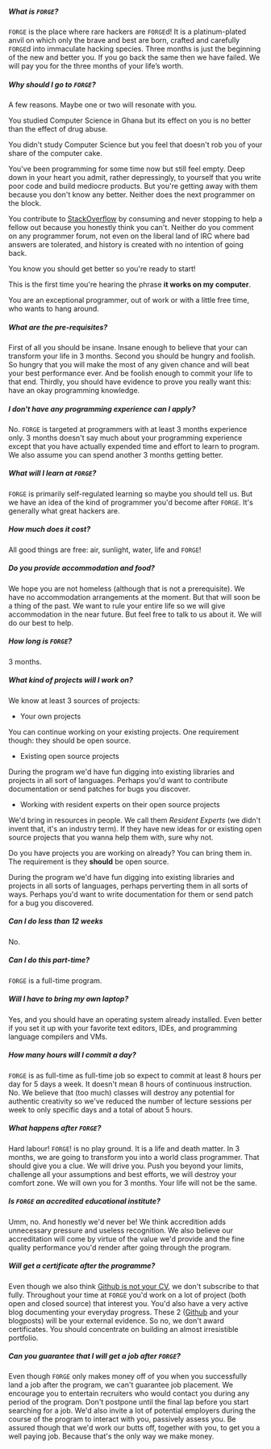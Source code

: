 ##### What is `FORGE`?

`FORGE` is the place where rare hackers are `FORGE`d! It is a platinum-plated anvil on which only the brave and best are born, crafted and carefully `FORGE`d into immaculate hacking species. Three months is just the beginning of the new and better you. If you go back the same then we have failed. We will pay you for the three months of your life’s worth.

##### Why should I go to `FORGE`?

A few reasons. Maybe one or two will resonate with you.

You studied Computer Science in Ghana but its effect on you is no better than the effect of drug abuse.

You didn't study Computer Science but you feel that doesn't rob you of your share of the computer cake.

You've been programming for some time now but still feel empty. Deep down in your heart you admit, rather depressingly, to yourself that you write poor code and build mediocre products. But you're getting away with them because you don't know any better. Neither does the next programmer on the block.

You contribute to [StackOverflow](https://stackoverflow.com) by consuming and never stopping to help a fellow out because you honestly think you can't. Neither do you comment on any programmer forum, not even on the liberal land of IRC where bad answers are tolerated, and history is created with no intention of going back.

You know you should get better so you're ready to start!

This is the first time you're hearing the phrase **it works on my computer**.

You are an exceptional programmer, out of work or with a little free time, who wants to hang around.

##### What are the pre-requisites?

First of all you should be insane. Insane enough to believe that your can transform your life in 3 months. Second you should be hungry and foolish. So hungry that you will make the most of any given chance and will beat your best performance ever. And be foolish enough to commit your life to that end. Thirdly, you should have evidence to prove you really want this: have an okay programming knowledge.

##### I don't have any programming experience can I apply?

No. `FORGE` is targeted at programmers with at least 3 months experience only. 3 months doesn't say much about your programming experience except that you have actually expended time and effort to learn to program. We also assume you can spend another 3 months getting better.

##### What will I learn at `FORGE`?

`FORGE` is primarily self-regulated learning so maybe you should tell us. But we have an idea of the kind of programmer you'd become after `FORGE`. It's generally what great hackers are.

##### How much does it cost?

All good things are free: air, sunlight, water, life and `FORGE`!

##### Do you provide accommodation and food?

We hope you are not homeless (although that is not a prerequisite). We have no accommodation arrangements at the moment. But that will soon be a thing of the past. We want to rule your entire life so we will give accommodation in the near future. But feel free to talk to us about it. We will do our best to help.

##### How long is `FORGE`?

3 months.

##### What kind of projects will I work on?

We know at least 3 sources of projects:

*  Your own projects

You can continue working on your existing projects. One requirement though: they should be open source.
*  Existing open source projects

During the program we'd have fun digging into existing libraries and projects in all sort of languages. Perhaps you'd want to contribute documentation or send patches for bugs you discover.
*  Working with resident experts on their open source projects

We'd bring in resources in people. We call them _Resident Experts_ (we didn't invent that, it's an industry term). If they have new ideas for or existing open source projects that you wanna help them with, sure why not.

Do you have projects you are working on already? You can bring them in. The requirement is they **should** be open source.

During the program we'd have fun digging into existing libraries and projects in all sorts of languages, perhaps perverting them in all sorts of ways. Perhaps you'd want to write documentation for them or send patch for a bug you discovered.

##### Can I do less than 12 weeks

No.

##### Can I do this part-time?

`FORGE` is a full-time program.

##### Will I have to bring my own laptop?

Yes, and you should have an operating system already installed. Even better if you set it up with your favorite text editors, IDEs, and programming language compilers and VMs.

##### How many hours will I commit a day?

`FORGE` is as full-time as full-time job so expect to commit at least 8 hours per day for 5 days a week. It doesn't mean 8 hours of continuous instruction. No. We believe that (too much) classes will destroy any potential for authentic creativity so we've reduced the number of lecture sessions per week to only specific days and a total of about 5 hours.

##### What happens after `FORGE`?

Hard labour! `FORGE`! is no play ground. It is a life and death matter. In 3 months, we are going to transform you into a world class programmer. That should give you a clue. We will drive you. Push you beyond your limits, challenge all your assumptions and best efforts, we will destroy your comfort zone. We will own you for 3 months. Your life will not be the same.

##### Is `FORGE` an accredited educational institute?

Umm, no. And honestly we'd never be! We think accredition adds unnecessary pressure and useless recognition. We also believe our accreditation will come by virtue of the value we'd provide and the fine quality performance you'd render after going through the program.

##### Will get a certificate after the programme?

Even though we also think [Github is not your CV](https://blog.jcoglan.com/2013/11/15/why-github-is-not-your-cv/), we
don't subscribe to that fully. Throughout your time at `FORGE` you'd work on a lot of project (both open and closed source) that interest you. You'd also have a very active blog documenting your everyday progress.
These 2 ([Github](https://github.com) and your blogposts) will be your external evidence.
 So no, we don't award certificates. You should concentrate on building an almost irresistible portfolio.

##### Can you guarantee that I will get a job after `FORGE`?

Even though `FORGE` only makes money off of you when you successfully land a job after the program, we can't guarantee job placement. We encourage you to entertain recruiters who would contact you during any period of the program. Don't postpone until the final lap before you start searching for a job.
 We'd also invite a lot of potential employers during the course of the program to interact with you, passively assess you. Be assured though that we'd work our butts off, together with you, to get you a well paying job. Because that's the only way we make money.

